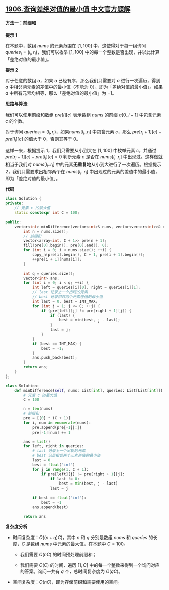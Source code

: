 ## [1906.查询差绝对值的最小值 中文官方题解](https://leetcode.cn/problems/minimum-absolute-difference-queries/solutions/100000/cha-xun-chai-jue-dui-zhi-de-zui-xiao-zhi-fjjq)

#### 方法一：前缀和

**提示 $1$**

在本题中，数组 $\textit{nums}$ 的元素范围在 $[1, 100]$ 中，这使得对于每一组询问 $\textit{queries}_i = (l_i, r_i)$，我们可以枚举 $[1, 100]$ 中的每一个整数是否出现，并以此计算「差绝对值的最小值」。

**提示 $2$**

对于任意的数组 $a$，如果 $a$ 已经有序，那么我们只需要对 $a$ 进行一次遍历，得到 $a$ 中相邻两元素的差值中的最小值（不能为 $0$），即为「差绝对值的最小值」。如果 $a$ 中所有元素均相等，那么「差绝对值的最小值」为 $-1$。

**思路与算法**

我们可以使用前缀和数组 $\textit{pre}[i][c]$ 表示数组 $\textit{nums}$ 的前缀 $a[0..i-1]$ 中包含元素 $c$ 的个数。

对于询问 $\textit{queries}_i = (l_i, r_i)$，如果$\textit{nums}[l_i .. r_i]$ 中包含元素 $c$，那么 $\textit{pre}[r_i+1][c] - \textit{pre}[l_i][c]$ 的值大于 $0$，否则其等于 $0$。

这样一来，根据提示 $1$，我们只需要从小到大在 $[1, 100]$ 中枚举元素 $c$，并通过 $\textit{pre}[r_i+1][c] - \textit{pre}[l_i][c] > 0$ 判断元素 $c$ 是否在 $\textit{nums}[l_i .. r_i]$ 中出现过。这样做就相当于我们对 $\textit{nums}[l_i .. r_i]$ 中的元素**无重复地**从小到大进行了一次遍历。根据提示 $2$，我们只需要求出相邻两个在 $\textit{nums}[l_i .. r_i]$ 中出现过的元素的差值中的最小值，即为「差绝对值的最小值」。

**代码**

```C++ [sol1-C++]
class Solution {
private:
    // 元素 c 的最大值
    static constexpr int C = 100;

public:
    vector<int> minDifference(vector<int>& nums, vector<vector<int>>& queries) {
        int n = nums.size();
        // 前缀和
        vector<array<int, C + 1>> pre(n + 1);
        fill(pre[0].begin(), pre[0].end(), 0);
        for (int i = 0; i < nums.size(); ++i) {
            copy_n(pre[i].begin(), C + 1, pre[i + 1].begin());
            ++pre[i + 1][nums[i]];
        }

        int q = queries.size();
        vector<int> ans;
        for (int i = 0; i < q; ++i) {
            int left = queries[i][0], right = queries[i][1];
            // last 记录上一个出现的元素
            // best 记录相邻两个元素差值的最小值
            int last = 0, best = INT_MAX;
            for (int j = 1; j <= C; ++j) {
                if (pre[left][j] != pre[right + 1][j]) {
                    if (last) {
                        best = min(best, j - last);
                    }
                    last = j;
                }
            }
            if (best == INT_MAX) {
                best = -1;
            }
            ans.push_back(best);
        }
        return ans;
    }
};
```

```Python [sol1-Python3]
class Solution:
    def minDifference(self, nums: List[int], queries: List[List[int]]) -> List[int]:
        # 元素 c 的最大值
        C = 100

        n = len(nums)
        # 前缀和
        pre = [[0] * (C + 1)]
        for i, num in enumerate(nums):
            pre.append(pre[-1][:])
            pre[-1][num] += 1

        ans = list()
        for left, right in queries:
            # last 记录上一个出现的元素
            # best 记录相邻两个元素差值的最小值
            last = 0
            best = float("inf")
            for j in range(1, C + 1):
                if pre[left][j] != pre[right + 1][j]:
                    if last != 0:
                        best = min(best, j - last)
                    last = j
            
            if best == float("inf"):
                best = -1
            ans.append(best)
        
        return ans
```

**复杂度分析**

- 时间复杂度：$O((n+q)C)$，其中 $n$ 和 $q$ 分别是数组 $\textit{nums}$ 和 $\textit{queries}$ 的长度，$C$ 是数组 $\textit{nums}$ 中元素的最大值，在本题中 $C=100$。

    - 我们需要 $O(nC)$ 的时间预处理前缀和；

    - 我们需要 $O(C)$ 的时间，遍历 $[1, C]$ 中的每一个整数来得到一个询问对应的答案。询问一共有 $q$ 个，总时间复杂度为 $O(qC)$。

- 空间复杂度：$O(nC)$，即为存储前缀和需要使用的空间。